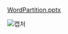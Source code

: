 
[WordPartition.pptx](https://github.com/user-attachments/files/17191958/WordPartition.pptx)

![캡처](https://github.com/user-attachments/assets/b798aa7e-1532-4eca-9504-4aac53927e93)
